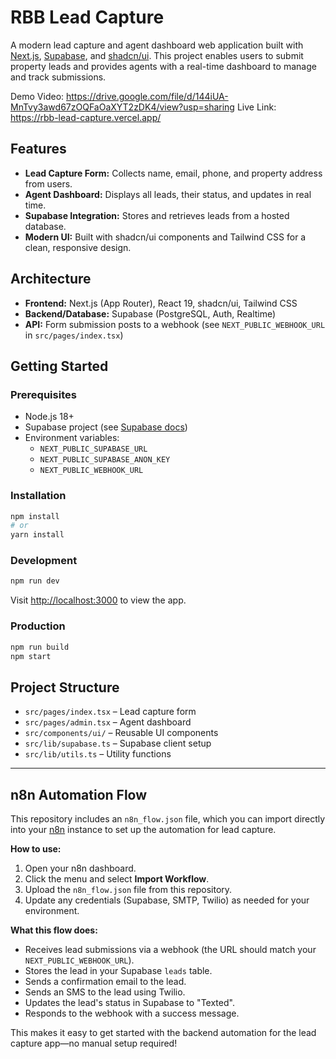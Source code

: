 # RBB Lead Capture

A modern lead capture and agent dashboard web application built with [Next.js](https://nextjs.org), [Supabase](https://supabase.com), and [shadcn/ui](https://ui.shadcn.com/). This project enables users to submit property leads and provides agents with a real-time dashboard to manage and track submissions.

Demo Video: https://drive.google.com/file/d/144iUA-MnTvy3awd67zOQFaOaXYT2zDK4/view?usp=sharing
Live Link: https://rbb-lead-capture.vercel.app/

## Features
- **Lead Capture Form:** Collects name, email, phone, and property address from users.
- **Agent Dashboard:** Displays all leads, their status, and updates in real time.
- **Supabase Integration:** Stores and retrieves leads from a hosted database.
- **Modern UI:** Built with shadcn/ui components and Tailwind CSS for a clean, responsive design.

## Architecture
- **Frontend:** Next.js (App Router), React 19, shadcn/ui, Tailwind CSS
- **Backend/Database:** Supabase (PostgreSQL, Auth, Realtime)
- **API:** Form submission posts to a webhook (see `NEXT_PUBLIC_WEBHOOK_URL` in `src/pages/index.tsx`)

## Getting Started

### Prerequisites
- Node.js 18+
- Supabase project (see [Supabase docs](https://supabase.com/docs))
- Environment variables:
  - `NEXT_PUBLIC_SUPABASE_URL`
  - `NEXT_PUBLIC_SUPABASE_ANON_KEY`
  - `NEXT_PUBLIC_WEBHOOK_URL`

### Installation

```bash
npm install
# or
yarn install
```

### Development

```bash
npm run dev
```
Visit [http://localhost:3000](http://localhost:3000) to view the app.

### Production

```bash
npm run build
npm start
```

## Project Structure
- `src/pages/index.tsx` – Lead capture form
- `src/pages/admin.tsx` – Agent dashboard
- `src/components/ui/` – Reusable UI components
- `src/lib/supabase.ts` – Supabase client setup
- `src/lib/utils.ts` – Utility functions

---

## n8n Automation Flow

This repository includes an `n8n_flow.json` file, which you can import directly into your [n8n](https://n8n.io/) instance to set up the automation for lead capture.

**How to use:**
1. Open your n8n dashboard.
2. Click the menu and select **Import Workflow**.
3. Upload the `n8n_flow.json` file from this repository.
4. Update any credentials (Supabase, SMTP, Twilio) as needed for your environment.

**What this flow does:**
- Receives lead submissions via a webhook (the URL should match your `NEXT_PUBLIC_WEBHOOK_URL`).
- Stores the lead in your Supabase `leads` table.
- Sends a confirmation email to the lead.
- Sends an SMS to the lead using Twilio.
- Updates the lead's status in Supabase to "Texted".
- Responds to the webhook with a success message.

This makes it easy to get started with the backend automation for the lead capture app—no manual setup required!
